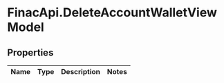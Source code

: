 # FinacApi.DeleteAccountWalletViewModel

## Properties
Name | Type | Description | Notes
------------ | ------------- | ------------- | -------------
